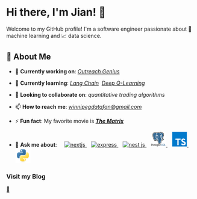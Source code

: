 # Hi there, I'm Jian! 👋

Welcome to my GitHub profile! I'm a software engineer passionate about 🤖 machine learning and  📈 data science.

## 🚀 About Me

- 🔭 **Currently working on**: <a href="https://wp.outreachgenius.ai" target="_blank">*Outreach Genius*</a>

- 🌱 **Currently learning**: <a href="https://www.langchain.com/" target="_blank">*Lang Chain*</a>&nbsp;&nbsp;<a href="https://huggingface.co/learn/deep-rl-course/en/unit3/deep-q-algorithm" target="_blank">*Deep Q-Learning*</a>

- 👯 **Looking to collaborate on**: *quantitative trading algorithms*

- 📫 **How to reach me**: <a href="mailto:winnipegdatafan@gmail.com">*winnipegdatafan@gmail.com*</a>

- ⚡ **Fun fact**: My favorite movie is <a href="https://en.wikipedia.org/wiki/The_Matrix" target="_blank">***The Matrix***</a>

- 💬 **Ask me about**:
&nbsp;&nbsp;&nbsp;
<a href="https://nextjs.org/" target="_blank" rel="noreferrer"> <img src="https://assets.vercel.com/image/upload/front/assets/design/nextjs-white-logo.svg" alt="nextjs" width="40" height="40" /> </a>
&nbsp;&nbsp;
<a href="https://expressjs.com" target="_blank" rel="noreferrer"> <img src="https://expressjs.com/images/brand/logotype-dark.svg" alt="express" width="40" height="40"/> </a>
&nbsp;&nbsp;
<a href="https://nestjs.com/" target="_blank" rel="noreferrer"> <img src="https://avatars.githubusercontent.com/u/28507035?s=48&amp;v=4" alt="nest js" width="40" height="40"> </a>
&nbsp;&nbsp;
<a href="https://www.postgresql.org" target="_blank" rel="noreferrer"> <img src="https://raw.githubusercontent.com/devicons/devicon/master/icons/postgresql/postgresql-original-wordmark.svg" alt="postgresql" width="40" height="40"/> </a>
&nbsp;&nbsp;
</a> <a href="https://www.typescriptlang.org/" target="_blank" rel="noreferrer"> <img src="https://raw.githubusercontent.com/devicons/devicon/master/icons/typescript/typescript-original.svg" alt="typescript" width="40" height="40"/> </a>
&nbsp;&nbsp;
<a href="https://www.python.org" target="_blank" rel="noreferrer"> <img src="https://raw.githubusercontent.com/devicons/devicon/master/icons/python/python-original.svg" alt="python" width="40" height="40"/> </a>

### Visit my Blog 
<a href="https://alancj731.github.io/myblog" target="_blank">📝</a>
